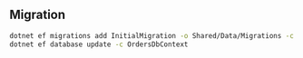 ## Migration

```bash
dotnet ef migrations add InitialMigration -o Shared/Data/Migrations -c OrdersDbContext
dotnet ef database update -c OrdersDbContext
```